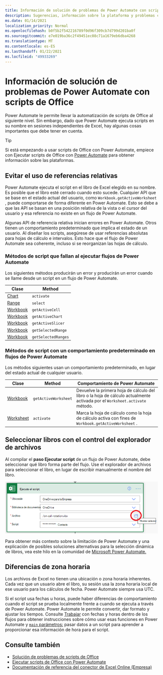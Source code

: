 ```yaml
---
title: Información de solución de problemas de Power Automate con scripts de Office
description: Sugerencias, información sobre la plataforma y problemas conocidos relacionados con la integración entre scripts de Office y Power Automate.
ms.date: 01/14/2021
localization_priority: Normal
ms.openlocfilehash: b0f5b2f542216789f0d96f309cb7d799d201ba0f
ms.sourcegitcommit: e7e019ba36c2f49451ec08c71a1679eb6dba4268
ms.translationtype: MT
ms.contentlocale: es-ES
ms.lasthandoff: 01/22/2021
ms.locfileid: "49933269"
---
```

# <a name="troubleshooting-information-for-power-automate-with-office-scripts"></a>Información de solución de problemas de Power Automate con scripts de Office

Power Automate le permite llevar la automatización de scripts de Office al siguiente nivel. Sin embargo, dado que Power Automate ejecuta scripts en su nombre en sesiones independientes de Excel, hay algunas cosas importantes que debe tener en cuenta.

> [!TIP]
> Si está empezando a usar scripts de Office con Power Automate, empiece con Ejecutar scripts de Office con [Power Automate](../develop/power-automate-integration.md) para obtener información sobre las plataformas.

## <a name="avoid-using-relative-references"></a>Evitar el uso de referencias relativas

Power Automate ejecuta el script en el libro de Excel elegido en su nombre. Es posible que el libro esté cerrado cuando esto sucede. Cualquier API que se base en el estado actual del usuario, como `Workbook.getActiveWorksheet` , puede comportarse de forma diferente en Power Automate. Esto se debe a que las API se basan en una posición relativa de la vista o el cursor del usuario y esa referencia no existe en un flujo de Power Automate.

Algunas API de referencia relativa inician errores en Power Automate. Otros tienen un comportamiento predeterminado que implica el estado de un usuario. Al diseñar los scripts, asegúrese de usar referencias absolutas para hojas de cálculo e intervalos. Esto hace que el flujo de Power Automate sea coherente, incluso si se reorganizan las hojas de cálculo.

### <a name="script-methods-that-fail-when-run-power-automate-flows"></a>Métodos de script que fallan al ejecutar flujos de Power Automate

Los siguientes métodos producirán un error y producirán un error cuando se llame desde un script en un flujo de Power Automate.

| Clase | Method |
|--|--|
| [Chart](/javascript/api/office-scripts/excelscript/excelscript.chart) | `activate` |
| [Range](/javascript/api/office-scripts/excelscript/excelscript.range) | `select` |
| [Workbook](/javascript/api/office-scripts/excelscript/excelscript.workbook) | `getActiveCell` |
| [Workbook](/javascript/api/office-scripts/excelscript/excelscript.workbook) | `getActiveChart` |
| [Workbook](/javascript/api/office-scripts/excelscript/excelscript.workbook) | `getActiveSlicer` |
| [Workbook](/javascript/api/office-scripts/excelscript/excelscript.workbook) | `getSelectedRange` |
| [Workbook](/javascript/api/office-scripts/excelscript/excelscript.workbook) | `getSelectedRanges` |

### <a name="script-methods-with-a-default-behavior-in-power-automate-flows"></a>Métodos de script con un comportamiento predeterminado en flujos de Power Automate

Los métodos siguientes usan un comportamiento predeterminado, en lugar del estado actual de cualquier usuario.

| Clase | Method | Comportamiento de Power Automate |
|--|--|--|
| [Workbook](/javascript/api/office-scripts/excelscript/excelscript.workbook) | `getActiveWorksheet` | Devuelve la primera hoja de cálculo del libro o la hoja de cálculo actualmente activada por el `Worksheet.activate` método. |
| [Worksheet](/javascript/api/office-scripts/excelscript/excelscript.worksheet) | `activate` | Marca la hoja de cálculo como la hoja de cálculo activa con fines de `Workbook.getActiveWorksheet` . |

## <a name="select-workbooks-with-the-file-browser-control"></a>Seleccionar libros con el control del explorador de archivos

Al compilar el **paso Ejecutar script** de un flujo de Power Automate, debe seleccionar qué libro forma parte del flujo. Use el explorador de archivos para seleccionar el libro, en lugar de escribir manualmente el nombre del libro.

![La opción del explorador de archivos al crear una acción "Ejecutar script" en Power Automate](../images/power-automate-file-browser.png)

Para obtener más contexto sobre la limitación de Power Automate y una explicación de posibles soluciones alternativas para la selección dinámica de libros, vea este hilo en la comunidad de [Microsoft Power Automate.](https://powerusers.microsoft.com/t5/Power-Automate-Ideas/Allow-for-dynamic-quot-file-quot-value-for-excel-quot-get-a-row/idi-p/103091#)

## <a name="time-zone-differences"></a>Diferencias de zona horaria

Los archivos de Excel no tienen una ubicación o zona horaria inherentes. Cada vez que un usuario abre el libro, su sesión usa la zona horaria local de ese usuario para los cálculos de fecha. Power Automate siempre usa UTC.

Si el script usa fechas u horas, puede haber diferencias de comportamiento cuando el script se prueba localmente frente a cuando se ejecuta a través de Power Automate. Power Automate le permite convertir, dar formato y ajustar los tiempos. Consulte [Trabajar](https://flow.microsoft.com/blog/working-with-dates-and-times/) con fechas y horas dentro de los flujos para obtener instrucciones sobre cómo usar esas funciones en Power Automate y [ `main` parámetros:](../develop/power-automate-integration.md#main-parameters-passing-data-to-a-script) pasar datos a un script para aprender a proporcionar esa información de hora para el script.

## <a name="see-also"></a>Consulte también

- [Solución de problemas de scripts de Office](troubleshooting.md)
- [Ejecutar scripts de Office con Power Automate](../develop/power-automate-integration.md)
- [Documentación de referencia del conector de Excel Online (Empresa)](/connectors/excelonlinebusiness/)
